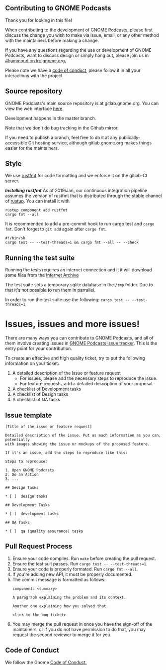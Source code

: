 ## Contributing to GNOME Podcasts

Thank you for looking in this file!

When contributing to the development of GNOME Podcasts, please first discuss the change you wish to make via issue, email, or any other method with the maintainers before making a change.

If you have any questions regarding the use or development of GNOME Podcasts,
want to discuss design or simply hang out, please join us in [#hammond on irc.gnome.org.](irc://irc.gnome.org/#hammond)

Please note we have a [code of conduct](https://wiki.gnome.org/Foundation/CodeOfConduc), please follow it in all your interactions with the project.

## Source repository

GNOME Podcasts's main source repository is at gitlab.gnome.org.  You can view
the web interface [here](https://gitlab.gnome.org/World/podcasts)

Development happens in the master branch.

Note that we don't do bug tracking in the Github mirror.

If you need to publish a branch, feel free to do it at any
publically-accessible Git hosting service, although gitlab.gnome.org
makes things easier for the maintainers.

## Style

We use [rustfmt](https://github.com/rust-lang-nursery/rustfmt) for code formatting and we enforce it on the gitlab-CI server.

***Installing rustfmt*** As of 2019/Jan, our continuous integration
pipeline assumes the version of rustfmt that is distributed through the
stable channel of [rustup](rustup.rs).  You can install it with

```
rustup component add rustfmt
cargo fmt --all
 ```

It is recommended to add a pre-commit hook to run cargo test and `cargo fmt`.
Don't forget to `git add` again after `cargo fmt`.
```
#!/bin/sh
cargo test -- --test-threads=1 && cargo fmt --all -- --check
```

## Running the test suite

Running the tests requires an internet connection and it it will download some files from the [Internet Archive](archive.org)

The test suite sets a temporary sqlite database in the `/tmp` folder.
Due to that it's not possible to run them in parrallel.

In order to run the test suite use the following: `cargo test -- --test-threads=1`

# Issues, issues and more issues!

There are many ways you can contribute to GNOME Podcasts, and all of them involve creating issues
in [GNOME Podcasts issue tracker](https://gitlab.gnome.org/World/podcasts/issues). This is the entry point for your contribution.

To create an effective and high quality ticket, try to put the following information on your
ticket:

 1. A detailed description of the issue or feature request
     - For issues, please add the necessary steps to reproduce the issue.
     - For feature requests, add a detailed description of your proposal.
 2. A checklist of Development tasks
 3. A checklist of Design tasks
 4. A checklist of QA tasks

## Issue template
```
[Title of the issue or feature request]

Detailed description of the issue. Put as much information as you can, potentially
with images showing the issue or mockups of the proposed feature.

If it's an issue, add the steps to reproduce like this:

Steps to reproduce:

1. Open GNOME Podcasts
2. Do an Action
3. ...

## Design Tasks

* [ ]  design tasks

## Development Tasks

* [ ]  development tasks

## QA Tasks

* [ ]  qa (quality assurance) tasks
```

## Pull Request Process

1. Ensure your code compiles. Run `make` before creating the pull request.
2. Ensure the test suit passes. Run `cargo test -- --test-threads=1`.
3. Ensure your code is properly formated. Run `cargo fmt --all`.
4. If you're adding new API, it must be properly documented.
5. The commit message is formatted as follows:
   ```
   component: <summary>

   A paragraph explaining the problem and its context.

   Another one explaining how you solved that.

   <link to the bug ticket>
   ```
6. You may merge the pull request in once you have the sign-off of the maintainers, or if you
   do not have permission to do that, you may request the second reviewer to merge it for you.

## Code of Conduct
We follow the Gnome [Code of Conduct.](https://wiki.gnome.org/Foundation/CodeOfConduct)
